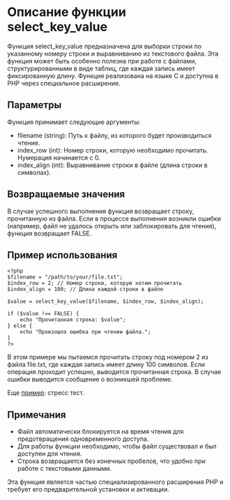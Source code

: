 # Описание функции select_key_value

Функция select_key_value предназначена для выборки строки по указанному номеру строки и выравниванию из текстового файла. Эта функция может быть особенно полезна при работе с файлами, структурированными в виде таблиц, где каждая запись имеет фиксированную длину. Функция реализована на языке C и доступна в PHP через специальное расширение.

## Параметры

Функция принимает следующие аргументы:

- filename (string): Путь к файлу, из которого будет производиться чтение.
- index_row (int): Номер строки, которую необходимо прочитать. Нумерация начинается с 0.
- index_align (int): Выравнивание строки в файле (длина строки в символах).

## Возвращаемые значения

В случае успешного выполнения функция возвращает строку, прочитанную из файла. Если в процессе выполнения возникли ошибки (например, файл не удалось открыть или заблокировать для чтения), функция возвращает FALSE.

## Пример использования
```
<?php
$filename = "/path/to/your/file.txt";
$index_row = 2; // Номер строки, которую хотим прочитать
$index_align = 100; // Длина каждой строки в файле

$value = select_key_value($filename, $index_row, $index_align);

if ($value !== FALSE) {
    echo "Прочитанная строка: $value";
} else {
    echo "Произошла ошибка при чтении файла.";
}
?>
```

В этом примере мы пытаемся прочитать строку под номером 2 из файла file.txt, где каждая запись имеет длину 100 символов. Если операция проходит успешно, выводится прочитанная строка. В случае ошибки выводится сообщение о возникшей проблеме.

Еще [пример](/test/test.php): стресс тест.

## Примечания

- Файл автоматически блокируется на время чтения для предотвращения одновременного доступа.
- Для работы функции необходимо, чтобы файл существовал и был доступен для чтения.
- Строка возвращается без конечных пробелов, что удобно при работе с текстовыми данными.

Эта функция является частью специализированного расширения PHP и требует его предварительной установки и активации.
